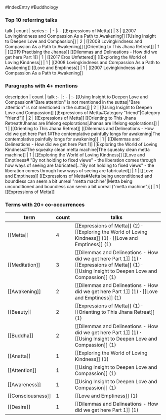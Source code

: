 #IndexEntry #Buddhology

### Top 10 referring talks
talk | count | series
:- | - |: -
[[Expressions of Metta]] | 3 | [[2007 Lovingkindness and Compassion As a Path to Awakening]]
[[Using Insight to Deepen Love and Compassion]] | 2 | [[2008 Lovingkindness and Compassion As a Path to Awakening]]
[[Orienting to This Jhana Retreat]] | 1 | [[2019 Practising the Jhanas]]
[[Dilemmas and Delineations - How did we get here Part 1]] | 1 | [[2017 Eros Unfettered]]
[[Exploring the World of Loving Kindness]] | 1 | [[2008 Lovingkindness and Compassion As a Path to Awakening]]
[[Love and Emptiness]] | 1 | [[2007 Lovingkindness and Compassion As a Path to Awakening]]

### Paragraphs with 4+ mentions
description | count | talk
:- | : - | :-
[[Using Insight to Deepen Love and Compassion#"Bare attention" is not mentioned in the suttas\|"Bare attention" is not mentioned in the suttas]] | 2 | [[Using Insight to Deepen Love and Compassion]]
[[Expressions of Metta#Category "friend"\|Category "friend"]] | 2 | [[Expressions of Metta]]
[[Orienting to This Jhana Retreat#Jhanas are lifelong explorations\|Jhanas are lifelong explorations]] | 1 | [[Orienting to This Jhana Retreat]]
[[Dilemmas and Delineations - How did we get here Part 1#The contemplative painfully longs for awakening\|The contemplative painfully longs for awakening]] | 1 | [[Dilemmas and Delineations - How did we get here Part 1]]
[[Exploring the World of Loving Kindness#The squeaky clean metta machine\|The squeaky clean metta machine]] | 1 | [[Exploring the World of Loving Kindness]]
[[Love and Emptiness# "By not holding to fixed views" - the liberation comes through how ways of seeing are fabricated\|..."By not holding to fixed views" - the liberation comes through how ways of seeing are fabricated]] | 1 | [[Love and Emptiness]]
[[Expressions of Metta#Metta being unconditioned and boundless can seem a bit unreal "metta machine"\|Metta being unconditioned and boundless can seem a bit unreal ("metta machine")]] | 1 | [[Expressions of Metta]]

### Terms with 20+ co-occurrences
term | count | talks
-|-|-
[[Metta]] | 4 | <span class="counts">[[Expressions of Metta]] (2) · [[Exploring the World of Loving Kindness]] (1) · [[Love and Emptiness]] (1)</span> 
[[Meditation]] | 3 | <span class="counts">[[Dilemmas and Delineations - How did we get here Part 1]] (1) · [[Expressions of Metta]] (1) · [[Using Insight to Deepen Love and Compassion]] (1)</span> 
[[Awakening]] | 2 | <span class="counts">[[Dilemmas and Delineations - How did we get here Part 1]] (1) · [[Love and Emptiness]] (1)</span> 
[[Beauty]] | 2 | <span class="counts">[[Expressions of Metta]] (1) · [[Orienting to This Jhana Retreat]] (1)</span> 
[[Buddha]] | 2 | <span class="counts">[[Dilemmas and Delineations - How did we get here Part 1]] (1) · [[Using Insight to Deepen Love and Compassion]] (1)</span> 
[[Anatta]] | 1 | <span class="counts">[[Exploring the World of Loving Kindness]] (1)</span> 
[[Attention]] | 1 | <span class="counts">[[Using Insight to Deepen Love and Compassion]] (1)</span> 
[[Awareness]] | 1 | <span class="counts">[[Using Insight to Deepen Love and Compassion]] (1)</span> 
[[Consciousness]] | 1 | <span class="counts">[[Love and Emptiness]] (1)</span> 
[[Desire]] | 1 | <span class="counts">[[Dilemmas and Delineations - How did we get here Part 1]] (1)</span> 

